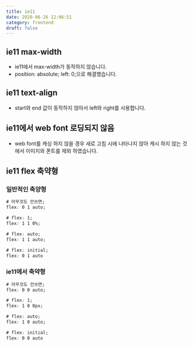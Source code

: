 ```yaml
---
title: ie11
date: 2020-06-26 12:06:51
category: frontend
draft: false
---
```


## ie11 max-width

- ie11에서 max-width가 동작하지 않습니다.
- position: absolute; left: 0;으로 해결했습니다.

## ie11 text-align

- start와 end 값이 동작하지 않아서 left와 right를 사용합니다.

## ie11에서 web font 로딩되지 않음

- web font를 캐싱 하지 않을 경우 새로 고침 시에 나타나지 않아 캐시 하지 않는 것에서 이미지와 폰트를 제외 하였습니다.

## ie11 flex 축약형

### 일반적인 축양형

```css
# 아무것도 안쓰면;
flex: 0 1 auto;

# flex: 1;
flex: 1 1 0%;

# flex: auto;
flex: 1 1 auto;

# flex: initial;
flex: 0 1 auto
```

### ie11에서 축약형

```css
# 아무것도 안쓰면;
flex: 0 0 auto;

# flex: 1;
flex: 1 0 0px;

# flex: auto;
flex: 1 0 auto;

# flex: initial;
flex: 0 0 auto
```
